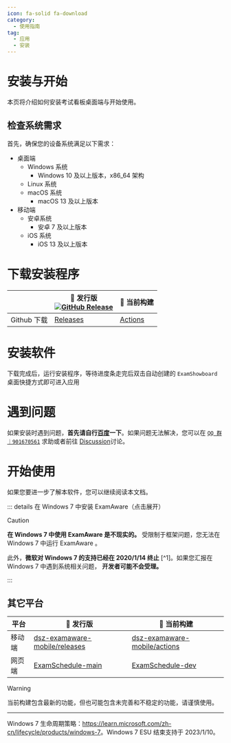 ```yaml
---
icon: fa-solid fa-download
category:
  - 使用指南
tag:
  - 应用
  - 安装
---
```


# 安装与开始

本页将介绍如何安装考试看板桌面端与开始使用。 

## 检查系统需求

首先，确保您的设备系统满足以下需求：
- 桌面端
  - Windows 系统
    - Windows 10 及以上版本，x86_64 架构   
  - Linux 系统
  - macOS 系统
    - macOS 13 及以上版本
- 移动端
  - 安卓系统
    - 安卓 7 及以上版本
  - iOS 系统
    - iOS 13 及以上版本

# 下载安装程序

| | 🚀 发行版<br/>[![GitHub Release](https://img.shields.io/github/v/release/ExamAware/dsz-exam-showboard?include_prereleases&style=flat-square&logo=GitHub&label=最新版本)](https://github.com/ExamAware/dsz-exam-showboard/releases/) | 🚧 当前构建 |
| ---- | -------------------------------------------------------------------------------- | ------------------------------------------------------------------------------ | 
| Github 下载 | [Releases](https://github.com/ExamAware/dsz-exam-showboard/releases) | [Actions](https://github.com/ExamAware/dsz-exam-showboard/actions) |

# 安装软件

下载完成后，运行安装程序，等待进度条走完后双击自动创建的 `ExamShowboard` 桌面快捷方式即可进入应用   

# 遇到问题

如果安装时遇到问题，**首先请自行[百度](https://www.baidu.com/)一下**。如果问题无法解决，您可以在 [`QQ 群｜901670561`](https://qm.qq.com/q/zDiEipHsaI) 求助或者前往 [Discussion](https://github.com/orgs/ExamAware/discussions)讨论。

# 开始使用

如果您要进一步了解本软件，您可以继续阅读本文档。

::: details 在 Windows 7 中安装 ExamAware（点击展开）

> [!caution]
> **在 Windows 7 中使用 ExamAware 是不现实的。** 受限制于框架问题，您无法在 Windows 7 中运行 ExamAware 。

此外，**微软对 Windows 7 的支持已经在 2020/1/14 终止** [^1]。如果您汇报在 Windows 7 中遇到系统相关问题， **开发者可能不会受理。**

:::

## 其它平台

| 平台 | 🚀 发行版 | 🚧 当前构建 |
| - | - | - |
| 移动端 | [dsz-examaware-mobile/releases](https://github.com/ExamAware/dsz-examaware-mobile/releases) | [dsz-examaware-mobile/actions](https://github.com/ExamAware/dsz-examaware-mobile/actions) |
| 网页端 | [ExamSchedule-main](https://github.com/ExamAware/ExamSchedule) | [ExamSchedule-dev](https://github.com/ExamAware/ExamSchedule/tree/dev) |

> [!warning]
>
> 当前构建包含最新的功能，但也可能包含未完善和不稳定的功能，请谨慎使用。

___
Windows 7 生命周期策略：<https://learn.microsoft.com/zh-cn/lifecycle/products/windows-7>。Windows 7 ESU 结束支持于 2023/1/10。
